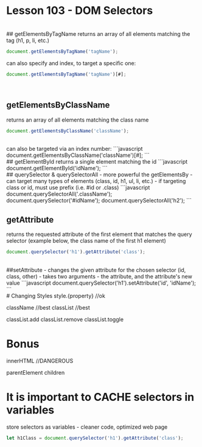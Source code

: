 # Lesson 103 - DOM Selectors
<br>
## getElementsByTagName
returns an array of all elements matching the tag (h1, p, li, etc.)

```javascript
document.getElementsByTagName('tagName');
```
can also specify and index, to target a specific one:
```javascript
document.getElementsByTagName('tagName')[#];
```
<br>

## getElementsByClassName
returns an array of all elements matching the class name
```javascript
document.getElementsByClassName('className');
```
<br>
can also be targeted via an index number:
```javascript
document.getElementsByClassName('className')[#];
```
<br>
## getElementById
returns a single element matching the id
```javascript
document.getElementById('idName');
```<br>
## querySelector & querySelectorAll
- more powerful the getElementsBy
- can target many types of elements (class, id, h1, ul, li, etc.)
- if targeting class or id, must use prefix (i.e. #id or .class)
```javascript
document.querySelectorAll('.className'); 
document.querySelector('#idName');
document.querySelectorAll('h2');
```<br>

## getAttribute
returns the requested attribute of the first element that matches the query selector (example below, the class name of the first h1 element)
```javascript
document.querySelector('h1').getAttribute('class');
```
<br>
##setAttribute
- changes the given attribute for the chosen selector (id, class, other)
- takes two arguments - the attribute, and the attribute's new value
```javascript
document.querySelector('h1').setAttribute('id', 'idName');
```
<br>
# Changing Styles
style.{property} //ok

className //best
classList //best

classList.add
classList.remove
classList.toggle

# Bonus
innerHTML //DANGEROUS

parentElement
children

# It is important to CACHE selectors in variables
store selectors as variables - cleaner code, optimized web page
```javascript
let h1Class = document.querySelector('h1').getAttribute('class');
```
